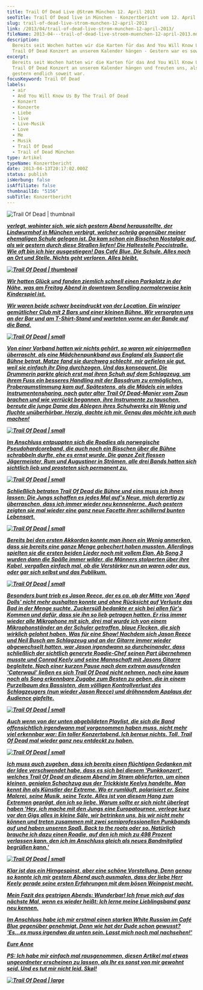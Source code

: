 ```yaml
---
title: Trail Of Dead Live @Strøm München 12. April 2013
seoTitle: Trail Of Dead live in München - Konzertbericht vom 12. April 2013
slug: trail-of-dead-live-strom-munchen-12-april-2013
link: /2013/04/trail-of-dead-live-strom-munchen-12-april-2013/
fileName: 2013-04---trail-of-dead-live-stroem-muenchen-12-april-2013.md
description:
  Bereits seit Wochen hatten wir die Karten für das And You Will Know Us By The
  Trail Of Dead Konzert an unserem Kalender hängen - Gestern war es soweit!
excerpt:
  Bereits seit Wochen hatten wir die Karten für das And You Will Know Us By The
  Trail Of Dead Konzert an unserem Kalender hängen und freuten uns, als es
  gestern endlich soweit war.
focusKeyword: Trail Of Dead
labels:
  - air
  - And You Will Know Us By The Trail Of Dead
  - Konzert
  - Konzerte
  - Liebe
  - live
  - Live-Musik
  - Love
  - Me
  - Musik
  - Trail Of Dead
  - Trail of Dead München
type: Artikel
typeName: Konzertbericht
date: 2013-04-13T20:17:02.000Z
status: publish
isWerbung: false
isAffiliate: false
thumbnailId: "5156"
subTitle: Konzertbericht
---
```


![Trail Of Dead | thumbnail](http://cardamonchai.com/wp-content/uploads/2013/04/img_4320-150x150.jpg)

<em><strong><a href="http://cardamonchai.files.wordpress.com/2013/04/img_4320.jpg">
verlegt, wohinter sich, wie sich gestern Abend herausstellte, der Lindwurmhof in
München verbirgt, welcher schräg gegenüber meiner ehemaligen Schule gelegen ist.
Da kam schon ein Bisschen Nostalgie auf, als wir gestern durch diese Straßen
liefen! Die Haltestelle Poccistraße. Wie oft bin ich hier ausgestiegen! Das Café
Blue. Die Schule. Alles noch an Ort und Stelle. Nichts geht verloren. Alles
bleibt.

![Trail Of Dead | thumbnail](http://cardamonchai.com/wp-content/uploads/2013/04/img_4321-150x150.jpg)

<a href="http://cardamonchai.files.wordpress.com/2013/04/img_4321.jpg">Wir
hatten Glück und fanden ziemlich schnell einen Parkplatz in der Nähe, was am
Freitag Abend in downtown Sendling normalerweise kein Kinderspiel ist.

Wir waren beide schwer beeindruckt von der Location. Ein winziger gemütlicher
Club mit 2 Bars und einer kleinen Bühne. Wir versorgten uns an der Bar und am
T-Shirt-Stand und warteten vorne an der Bande auf die Band.

![Trail Of Dead | small](http://cardamonchai.com/wp-content/uploads/2013/04/img_4322-320x320.jpg)

Von einer Vorband hatten wir nichts gehört, so waren wir einigermaßen
überrascht, als eine Mädchenpunkband aus England als Support die Bühne betrat.
Matze fand sie durchweg schlecht, mir gefielen sie gut, weil sie einfach ihr
Ding durchzogen. Und das konsequent. Die Drummerin parkte gleich erst mal ihren
Schuh auf dem Schlagzeug, um ihrem Fuss ein besseres Handling mit der Bassdrum
zu ermöglichen. Proberaumstimmung kam auf. Spätestens, als die Mädels ein wildes
Instrumentensharing, nach guter alter Trail Of Dead-Manier vom Zaun brachen und
wie verrückt begannen, ihre Instrumente zu tauschen, bereute die junge Dame das
Ablegen ihres Schuhwerks ein Wenig und fluchte unüberhörbar. Herzig, dachte ich
mir. Genau das möchte ich auch machen!

![Trail Of Dead | small](http://cardamonchai.com/wp-content/uploads/2013/04/img_4336-320x320.jpg)

<a href="http://cardamonchai.files.wordpress.com/2013/04/img_4336.jpg">Im
Anschluss entpuppten sich die Roadies als norwegische Pseudohardcoreband, die
auch noch ein Bisschen über die Bühne schrabbeln durfte, ehe es ernst wurde. Die
ganze Zeit flossen Jägermeister, Rum und Augustiner in Strömen, alle drei Bands
hatten sich sichtlich lieb und prosteten sich permanent zu.

![Trail Of Dead | small](http://cardamonchai.com/wp-content/uploads/2013/04/img_4314-320x428.jpg)

<a href="http://cardamonchai.files.wordpress.com/2013/04/img_4314.jpg">Schließlich
betraten Trail Of Dead die Bühne und eins muss ich ihnen lassen: Die Jungs
schaffen es jedes Mal auf's Neue, mich derartig zu überraschen, dass ich immer
wieder neu kennenlerne. Auch gestern zeigten sie mal wieder eine ganz neue
Facette ihrer schillernd bunten Lebensart.

![Trail Of Dead | small](http://cardamonchai.com/wp-content/uploads/2013/04/img_4306-320x428.jpg)

<a href="http://cardamonchai.files.wordpress.com/2013/04/img_4306.jpg">Bereits
bei den ersten Akkorden konnte man ihnen ein Wenig anmerken, dass sie bereits
eine ganze Menge gebechert haben mussten. Allerdings spielten sie die ersten
beiden Lieder noch mit vollem Elan. Ab Song 3 wurden dann die Späße immer
wilder, die Männers stolperten über ihre Kabel, vergaßen einfach mal, ob die
Verstärker nun an waren oder aus, oder gar sich selbst und das Publikum.

![Trail Of Dead | small](http://cardamonchai.com/wp-content/uploads/2013/04/img_4269-320x320.jpg)

<a href="http://cardamonchai.files.wordpress.com/2013/04/img_4269.jpg">Besonders
bunt trieb es Jason Reece, der es ca. ab der Mitte von 'Aged Dolls' nicht mehr
aushalten konnte und ohne Rücksicht auf Verluste das Bad in der Menge suchte.
Zuckersüß bedankte er sich bei allen für's Kommen und dafür, dass sie ihn so
lieb getragen hatten. Er riss immer wieder alle Mikrophone mit sich, drei mal
wurde ich von einem Mikrophonständer an der Schuler getroffen, blaue Flecken,
die sich wirklich gelohnt haben. Was für eine Show! Nachdem sich Jason Reece und
Neil Busch am Schlagzeug und an der Gitarre immer wieder abgewechselt hatten,
war Jason irgendwann so durcheinander, dass schließlich der sichtlich genervte
Roadie-Chef seinen Part übernehmen musste und Conrad Keely und seine Mannschaft
mit Jasons Gitarre begleitete. Nach einer kurzen Pause nach dem extrem
ausufernden 'Caterwaul' ließen es sich Trail Of Dead nicht nehmen, noch eine
kaum noch als Song erkennbare Zugabe zum Besten zu geben, die in einem
Purzelbaum des Bassisten, dem völligen Kontrollverlust des Schlagzeugers (nun
wieder Jason Reece) und dröhnendem Applaus der Audience gipfelte.

![Trail Of Dead | small](http://cardamonchai.com/wp-content/uploads/2013/04/img_4296-320x428.jpg)

<a href="http://cardamonchai.files.wordpress.com/2013/04/img_4296.jpg">Auch wenn
von der unten abgebildeten Playlist, die sich die Band offensichtlich irgendwann
mal vorgenommen haben muss, nicht mehr viel erkennbar war: Ein toller
Konzertabend. Ich bereue nichts. Toll, Trail Of Dead mal wieder ganz neu
entdeckt zu haben.

![Trail Of Dead | small](http://cardamonchai.com/wp-content/uploads/2013/04/img_4290-320x428.jpg)

I<a href="http://cardamonchai.files.wordpress.com/2013/04/img_4290.jpg">ch muss
auch zugeben, dass ich bereits einen flüchtigen Gedanken mit der Idee
verschwendet habe, dass es sich bei diesem 'Punkkonzert', welches Trail Of Dead
an diesem Abend im Strøm ablieferten, um einen kleinen, genialen Schachzug aus
der Trickkiste Keelys handelte. Man kennt ihn als Künstler der Extreme. Wo er
rumläuft, polarisiert er. Seine Malerei, seine Musik, seine Texte. Alles ist von
diesem Hang zum Extremen geprägt, den ich so liebe. Warum sollte er sich nicht
überlegt haben 'Hey, ich mache mit den Jungs eine Europatournee, verlege kurz
vor den Gigs alles in kleine Säle, wir betrinken uns, bis wir nicht mehr können
und treten zusammen mit zwei semiprofessionellen Punkbands auf und haben unseren
Spaß. Back to the roots oder so. Natürlich brauche ich dazu einen Roadie, auf
den ich mich zu 498 Prozent verlassen kann, den ich im Anschluss gleich als
neues Bandmitglied begrüßen kann.'

![Trail Of Dead | small](http://cardamonchai.com/wp-content/uploads/2013/04/img_4288-320x428.jpg)

<a href="http://cardamonchai.files.wordpress.com/2013/04/img_4288.jpg">Klar ist
das ein Hirngespinst, aber eine schöne Vorstellung. Denn genau so konnte ich mir
gestern Abend auch ausmalen, dass der liebe Herr Keely gerade seine ersten
Erfahrungen mit dem bösen Weingeist macht.

Mein Fazit des gestrigen Abends: Wunderbar! Ich freue mich auf das nächste Mal,
wenn es wieder heißt: Ich lerne meine Lieblingsband ganz neu kennen.

Im Anschluss habe ich mir erstmal einen starken White Russian im Café Blue
gegenüber genehmigt. Denn wie hat der Dude schon gewusst? 'Es...es muss irgendwo
da unten sein. Lasst mich noch mal nachsehen!'

Eure Anne

<em>PS: Ich habe mir einfach mal rausgenommen, diesen Artikel mal etwas
ungeordneter erscheinen zu lassen, als Ihr es sonst von mir gewohnt seid. Und es
tut mir nicht leid. Skøl!</em>

![Trail Of Dead | large](http://cardamonchai.com/wp-content/uploads/2013/04/playlist-800x921.jpg " [](http://cardamonchai.files.wordpress.com/2013/04/playlist.jpg)  Die ursprünglich geplante Playlist")
